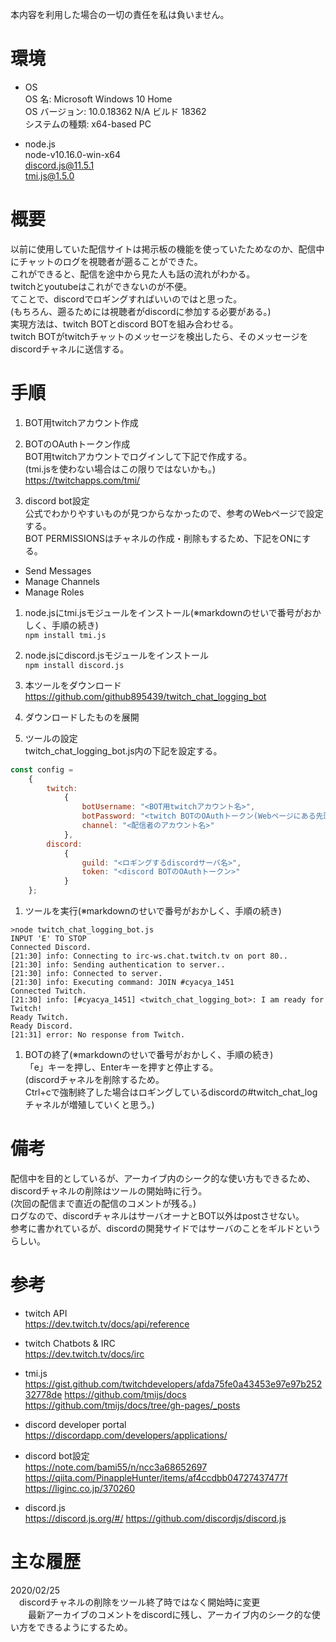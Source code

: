 本内容を利用した場合の一切の責任を私は負いません。

# 環境
- OS  
OS 名:                  Microsoft Windows 10 Home  
OS バージョン:          10.0.18362 N/A ビルド 18362  
システムの種類:         x64-based PC

- node.js  
node-v10.16.0-win-x64  
discord.js@11.5.1  
tmi.js@1.5.0

# 概要
以前に使用していた配信サイトは掲示板の機能を使っていたためなのか、配信中にチャットのログを視聴者が遡ることができた。  
これができると、配信を途中から見た人も話の流れがわかる。  
twitchとyoutubeはこれができないのが不便。  
てことで、discordでロギングすればいいのではと思った。  
(もちろん、遡るためには視聴者がdiscordに参加する必要がある。)  
実現方法は、twitch BOTとdiscord BOTを組み合わせる。  
twitch BOTがtwitchチャットのメッセージを検出したら、そのメッセージをdiscordチャネルに送信する。

# 手順
1. BOT用twitchアカウント作成

1. BOTのOAuthトークン作成  
BOT用twitchアカウントでログインして下記で作成する。  
(tmi.jsを使わない場合はこの限りではないかも。)  
https://twitchapps.com/tmi/

1. discord bot設定  
公式でわかりやすいものが見つからなかったので、参考のWebページで設定する。  
BOT PERMISSIONSはチャネルの作成・削除もするため、下記をONにする。
- Send Messages  
- Manage Channels  
- Manage Roles

1. node.jsにtmi.jsモジュールをインストール(※markdownのせいで番号がおかしく、手順の続き)  
`npm install tmi.js`

1. node.jsにdiscord.jsモジュールをインストール  
`npm install discord.js`

1. 本ツールをダウンロード  
https://github.com/github895439/twitch_chat_logging_bot

1. ダウンロードしたものを展開

1. ツールの設定  
twitch_chat_logging_bot.js内の下記を設定する。

```javascript:twitch_chat_logging_bot.js
const config =
    {
        twitch:
            {
                botUsername: "<BOT用twitchアカウント名>",
                botPassword: "<twitch BOTのOAuthトークン(Webページにある先頭の「oauth:」も含めて)>",
                channel: "<配信者のアカウント名>"
            },
        discord:
            {
                guild: "<ロギングするdiscordサーバ名>",
                token: "<discord BOTのOAuthトークン>"
            }
    };
```

1. ツールを実行(※markdownのせいで番号がおかしく、手順の続き)
```plaintext:標準出力
>node twitch_chat_logging_bot.js
INPUT 'E' TO STOP
Connected Discord.
[21:30] info: Connecting to irc-ws.chat.twitch.tv on port 80..
[21:30] info: Sending authentication to server..
[21:30] info: Connected to server.
[21:30] info: Executing command: JOIN #cyacya_1451
Connected Twitch.
[21:30] info: [#cyacya_1451] <twitch_chat_logging_bot>: I am ready for Twitch!
Ready Twitch.
Ready Discord.
[21:31] error: No response from Twitch.
```

1. BOTの終了(※markdownのせいで番号がおかしく、手順の続き)  
「e」キーを押し、Enterキーを押すと停止する。  
(discordチャネルを削除するため。  
Ctrl+cで強制終了した場合はロギングしているdiscordの#twitch_chat_logチャネルが増殖していくと思う。)

# 備考
配信中を目的としているが、アーカイブ内のシーク的な使い方もできるため、discordチャネルの削除はツールの開始時に行う。  
(次回の配信まで直近の配信のコメントが残る。)  
ログなので、discordチャネルはサーバオーナとBOT以外はpostさせない。  
参考に書かれているが、discordの開発サイドではサーバのことをギルドというらしい。

# 参考
- twitch API  
https://dev.twitch.tv/docs/api/reference

- twitch Chatbots & IRC  
https://dev.twitch.tv/docs/irc

- tmi.js  
https://gist.github.com/twitchdevelopers/afda75fe0a43453e97e97b25232778de
https://github.com/tmijs/docs
https://github.com/tmijs/docs/tree/gh-pages/_posts

- discord developer portal  
https://discordapp.com/developers/applications/

- discord bot設定  
https://note.com/bami55/n/ncc3a68652697
https://qiita.com/PinappleHunter/items/af4ccdbb04727437477f
https://liginc.co.jp/370260

- discord.js  
https://discord.js.org/#/
https://github.com/discordjs/discord.js

# 主な履歴
2020/02/25  
　discordチャネルの削除をツール終了時ではなく開始時に変更  
　　最新アーカイブのコメントをdiscordに残し、アーカイブ内のシーク的な使い方をできるようにするため。
